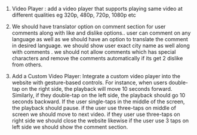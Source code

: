 1. Video Player : add a video player that supports playing same video at different qualities eg 320p, 480p, 720p, 1080p etc

2. We should have translator option on comment section for user comments along with like and dislike options.. user can comment on any language as well as we should have an option to translate the comment in desired language. we should show user exact city name as well along with comments . we should not allow comments which has special characters and remove the comments automatically if its get 2 dislike from others.

3. Add a Custom Video Player: Integrate a custom video player into the website with gesture-based controls. For instance, when users double-tap on the right side, the playback will move 10 seconds forward. Similarly, if they double-tap on the left side, the playback should go 10 seconds backward. If the user single-taps in the middle of the screen, the playback should pause. if the user use three-taps on middle of screen we should move to next video. if they user use three-taps on right side we should close the website likewise if the user use 3 taps on left side we should show the comment section.

